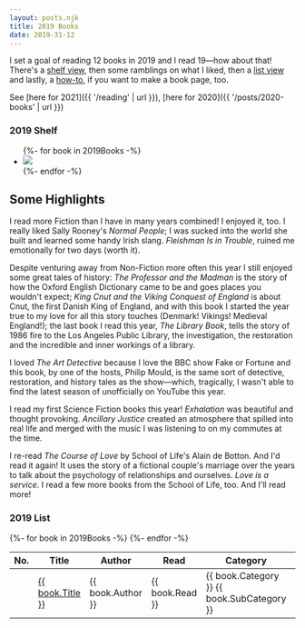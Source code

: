 ```yaml
---
layout: posts.njk
title: 2019 Books
date: 2019-31-12
---
```


I set a goal of reading 12 books in 2019 and I read 19—how about that! There's a [shelf view](#book-shelf), then some ramblings on what I liked, then a [list view](#book-list) and lastly, a [how-to](#how-to-books), if you want to make a book page, too.

See [here for 2021]({{ '/reading' | url }}), [here for 2020]({{ '/posts/2020-books' | url }})

<h3 id="book-shelf">2019 Shelf</h2>
<ul class="book-shelf-container">
  {%- for book in 2019Books -%}
    <li><a href="{{ book.GoodreadsURL }}">
      <img class="book" src="{{ book.CoverURL }}">
    </a></li>
  {%- endfor -%}
</ul>

## Some Highlights

I read more Fiction than I have in many years combined! I enjoyed it, too. I really liked Sally Rooney's _Normal People_; I was sucked into the world she built and learned some handy Irish slang. _Fleishman Is in Trouble_, ruined me emotionally for two days (worth it).

Despite venturing away from Non-Fiction more often this year I still enjoyed some great tales of history: _The Professor and the Madman_ is the story of how the Oxford English Dictionary came to be and goes places you wouldn't expect; _King Cnut and the Viking Conquest of England_ is about Cnut, the first Danish King of England, and with this book I started the year true to my love for all this story touches (Denmark! Vikings! Medieval England!); the last book I read this year, _The Library Book_, tells the story of 1986 fire to the Los Angeles Public Library, the investigation, the restoration and the incredible and inner workings of a library.


I loved _The Art Detective_ because I love the BBC show Fake or Fortune and this book, by one of the hosts, Philip Mould, is the same sort of detective, restoration, and history tales as the show—which, tragically, I wasn't able to find the latest season of unofficially on YouTube this year.

I read my first Science Fiction books this year! _Exhalation_ was beautiful and thought provoking. _Ancillary Justice_ created an atmosphere that spilled into real life and merged with the music I was listening to on my commutes at the time.

I re-read _The Course of Love_ by School of Life's Alain de Botton. And I'd read it again! It uses the story of a fictional couple's marriage over the years to talk about the psychology of relationships and ourselves. _Love is a service_. I read a few more books from the School of Life, too. And I'll read more!

<h3 id="book-list">2019 List</h2>
<div class="book-list-container">
  <table>
    <thead>
      <tr>
        <th>No.</th><th>Title</th><th>Author</th><th>Read</th><th>Category</th><th>Pages</th>
      </tr>
    </thead>
    <tbody>
      {%- for book in 2019Books -%}
      <tr>
        <td class="table-row-number"></td><td><a href="{{ book.GoodreadsURL }}">{{ book.Title }}</a></td><td>{{ book.Author }}</td><td>{{ book.Read }}</td><td>{{ book.Category }} <span class="meta-text">{{ book.SubCategory }}</span></td><td class="center">{{ book.Pages }}</td>
      </tr>
      {%- endfor -%}
    </tbody>
  </table>
</div>
